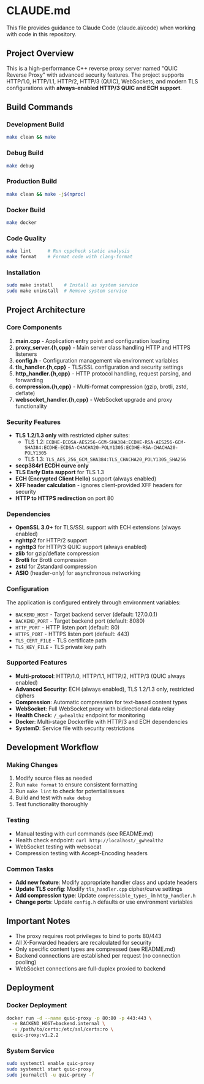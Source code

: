 # CLAUDE.md

This file provides guidance to Claude Code (claude.ai/code) when working with code in this repository.

## Project Overview

This is a high-performance C++ reverse proxy server named "QUIC Reverse Proxy" with advanced security features. The project supports HTTP/1.0, HTTP/1.1, HTTP/2, HTTP/3 (QUIC), WebSockets, and modern TLS configurations with **always-enabled HTTP/3 QUIC and ECH support**.

## Build Commands

### Development Build
```bash
make clean && make
```

### Debug Build
```bash
make debug
```

### Production Build
```bash
make clean && make -j$(nproc)
```

### Docker Build
```bash
make docker
```

### Code Quality
```bash
make lint      # Run cppcheck static analysis
make format    # Format code with clang-format
```

### Installation
```bash
sudo make install    # Install as system service
sudo make uninstall  # Remove system service
```

## Project Architecture

### Core Components

1. **main.cpp** - Application entry point and configuration loading
2. **proxy_server.{h,cpp}** - Main server class handling HTTP and HTTPS listeners
3. **config.h** - Configuration management via environment variables
4. **tls_handler.{h,cpp}** - TLS/SSL configuration and security settings
5. **http_handler.{h,cpp}** - HTTP protocol handling, request parsing, and forwarding
6. **compression.{h,cpp}** - Multi-format compression (gzip, brotli, zstd, deflate)
7. **websocket_handler.{h,cpp}** - WebSocket upgrade and proxy functionality

### Security Features

- **TLS 1.2/1.3 only** with restricted cipher suites:
  - TLS 1.2: `ECDHE-ECDSA-AES256-GCM-SHA384:ECDHE-RSA-AES256-GCM-SHA384:ECDHE-ECDSA-CHACHA20-POLY1305:ECDHE-RSA-CHACHA20-POLY1305`
  - TLS 1.3: `TLS_AES_256_GCM_SHA384:TLS_CHACHA20_POLY1305_SHA256`
- **secp384r1 ECDH curve only**
- **TLS Early Data support** for TLS 1.3
- **ECH (Encrypted Client Hello)** support (always enabled)
- **XFF header calculation** - ignores client-provided XFF headers for security
- **HTTP to HTTPS redirection** on port 80

### Dependencies

- **OpenSSL 3.0+** for TLS/SSL support with ECH extensions (always enabled)
- **nghttp2** for HTTP/2 support
- **nghttp3** for HTTP/3 QUIC support (always enabled)
- **zlib** for gzip/deflate compression
- **Brotli** for Brotli compression
- **zstd** for Zstandard compression
- **ASIO** (header-only) for asynchronous networking

### Configuration

The application is configured entirely through environment variables:
- `BACKEND_HOST` - Target backend server (default: 127.0.0.1)
- `BACKEND_PORT` - Target backend port (default: 8080)
- `HTTP_PORT` - HTTP listen port (default: 80)
- `HTTPS_PORT` - HTTPS listen port (default: 443)
- `TLS_CERT_FILE` - TLS certificate path
- `TLS_KEY_FILE` - TLS private key path

### Supported Features

- **Multi-protocol**: HTTP/1.0, HTTP/1.1, HTTP/2, HTTP/3 (QUIC always enabled)
- **Advanced Security**: ECH (always enabled), TLS 1.2/1.3 only, restricted ciphers
- **Compression**: Automatic compression for text-based content types  
- **WebSocket**: Full WebSocket proxy with bidirectional data relay
- **Health Check**: `/_gwhealthz` endpoint for monitoring
- **Docker**: Multi-stage Dockerfile with HTTP/3 and ECH dependencies
- **SystemD**: Service file with security restrictions

## Development Workflow

### Making Changes
1. Modify source files as needed
2. Run `make format` to ensure consistent formatting
3. Run `make lint` to check for potential issues
4. Build and test with `make debug`
5. Test functionality thoroughly

### Testing
- Manual testing with curl commands (see README.md)
- Health check endpoint: `curl http://localhost/_gwhealthz`
- WebSocket testing with websocat
- Compression testing with Accept-Encoding headers

### Common Tasks
- **Add new feature**: Modify appropriate handler class and update headers
- **Update TLS config**: Modify `tls_handler.cpp` cipher/curve settings
- **Add compression type**: Update `compressible_types_` in `http_handler.h`
- **Change ports**: Update `config.h` defaults or use environment variables

## Important Notes

- The proxy requires root privileges to bind to ports 80/443
- All X-Forwarded headers are recalculated for security
- Only specific content types are compressed (see README.md)
- Backend connections are established per request (no connection pooling)
- WebSocket connections are full-duplex proxied to backend

## Deployment

### Docker Deployment
```bash
docker run -d --name quic-proxy -p 80:80 -p 443:443 \
  -e BACKEND_HOST=backend.internal \
  -v /path/to/certs:/etc/ssl/certs:ro \
  quic-proxy:v1.2.2
```

### System Service
```bash
sudo systemctl enable quic-proxy
sudo systemctl start quic-proxy
sudo journalctl -u quic-proxy -f
```
